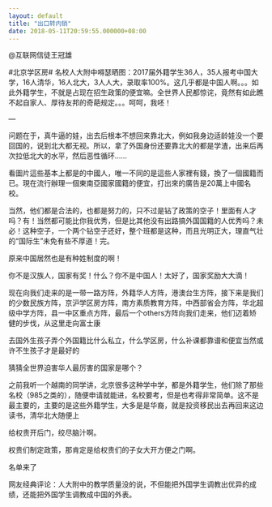 ```yaml
---
layout: default
title: "出口转内销"
date: 2018-05-11T20:59:55.000000+08:00
---
```


@互联网信徒王冠雄


#北京学区房# 名校人大附中嘚瑟晒图：2017届外籍学生36人，35人报考中国大学，16人清华，16人北大，3人人大，录取率100%。这几乎都是中国人啊。。。如此外籍学生，不就是占现在招生政策的便宜嘛。全世界人民都惊诧，竟然有如此瞧不起自家人、厚待友邦的奇葩规定。。。呵呵，我呸！ ​​​​

—

问题在于，真牛逼的娃，出去后根本不想回来靠北大，例如我身边适龄娃没一个要回国的，说到北大都无视。所以，拿了外国身份还要靠北大的都是学渣，出来后再次拉低北大的水平，然后恶性循环……

看圖片這些基本上都是的中國人，唯一不同的是這些人家裡有錢，換了一個國籍而已。現在流行辦理一個東南亞國家國籍的便宜，打出來的廣告是20萬上中國名校。

当然，他们都是合法的，也都是努力的，只不过是钻了政策的空子！里面有人才吗？有！当然都可能比你我优秀，但是比其他没有出路搞外国国籍的人优秀吗？未必！这种空子，一个两个钻空子还好，整个班都是这种，而且光明正大，理直气壮的“国际生”未免有些不厚道！完。

原来中国居然也是有种姓制度的啊！

你不是汉族人，国家有奖！什么？你不是中国人！太好了，国家奖励大大滴！

现在向我们走来的是一带一路方阵，外籍华人方阵，港澳台生方阵，接下来是我们的少数民族方阵，京沪学区房方阵，南方素质教育方阵，中西部省会方阵，华北超级中学方阵，县一中区重点方阵，最后一个others方阵向我们走来，他们迈着矫健的步伐，从这里走向富士康

去国外生孩子弄个外国籍比什么私立，什么学区房，什么补课都靠谱和便宜当然或许不生孩子才是最好的

猜猜全世界迫害华人最厉害的国家是哪个？

之前我听一个越南的同学讲，北京很多这种学中学，都是外籍学生，他们除了那些名校（985之类的），随便申请就能进，名校要考，但是也考得非常简单。这不是最主要的，主要的是这些外籍学生，大多是是华裔，就是投资移民出去再回来这边读书，清华北大随便上

给权贵开后门，绞尽脑汁啊。

权贵们制定政策，那肯定是给权贵们的子女大开方便之门啊。

名单来了

网友经典评论：人大附中的教学质量没的说，不但能把外国学生调教出优异的成绩，还能把外国学生调教成中国的外表。

